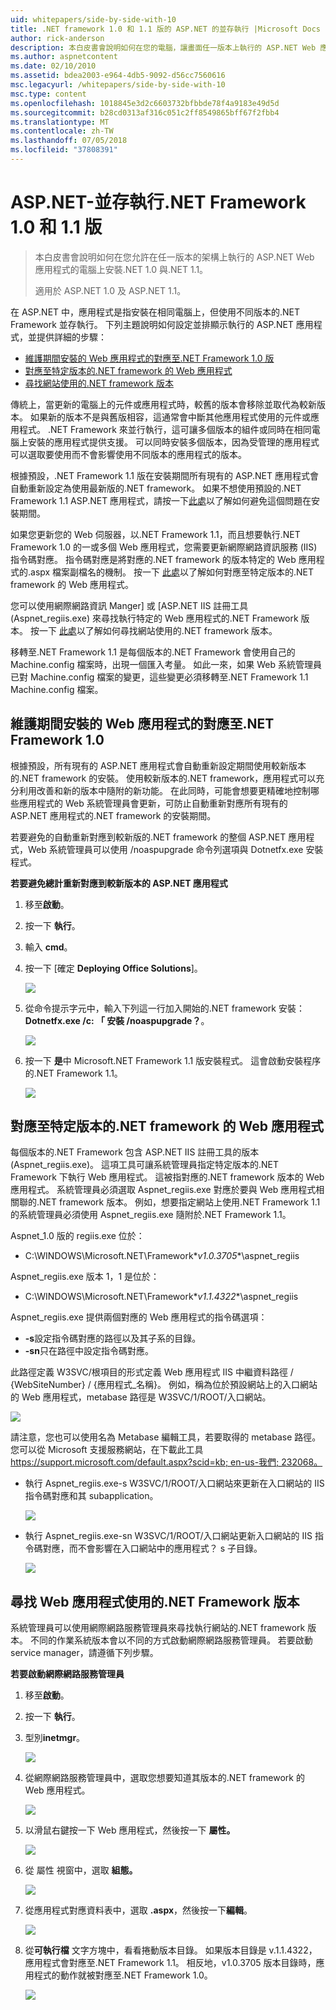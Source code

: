 ```yaml
---
uid: whitepapers/side-by-side-with-10
title: .NET framework 1.0 和 1.1 版的 ASP.NET 的並存執行 |Microsoft Docs
author: rick-anderson
description: 本白皮書會說明如何在您的電腦，讓畫面任一版本上執行的 ASP.NET Web 應用程式上安裝.NET 1.0 與.NET 1.1...
ms.author: aspnetcontent
ms.date: 02/10/2010
ms.assetid: bdea2003-e964-4db5-9092-d56cc7560616
msc.legacyurl: /whitepapers/side-by-side-with-10
msc.type: content
ms.openlocfilehash: 1018845e3d2c6603732bfbbde78f4a9183e49d5d
ms.sourcegitcommit: b28cd0313af316c051c2ff8549865bff67f2fbb4
ms.translationtype: MT
ms.contentlocale: zh-TW
ms.lasthandoff: 07/05/2018
ms.locfileid: "37808391"
---
```

<a name="aspnet-side-by-side-execution-of-net-framework-10-and-11"></a>ASP.NET-並存執行.NET Framework 1.0 和 1.1 版
====================
> 本白皮書會說明如何在您允許在任一版本的架構上執行的 ASP.NET Web 應用程式的電腦上安裝.NET 1.0 與.NET 1.1。
> 
> 適用於 ASP.NET 1.0 及 ASP.NET 1.1。


在 ASP.NET 中，應用程式是指安裝在相同電腦上，但使用不同版本的.NET Framework 並存執行。 下列主題說明如何設定並排顯示執行的 ASP.NET 應用程式，並提供詳細的步驟：

- [維護期間安裝的 Web 應用程式的對應至.NET Framework 1.0 版](#1)
- [對應至特定版本的.NET framework 的 Web 應用程式](#2)
- [尋找網站使用的.NET framework 版本](#3)

傳統上，當更新的電腦上的元件或應用程式時，較舊的版本會移除並取代為較新版本。 如果新的版本不是與舊版相容，這通常會中斷其他應用程式使用的元件或應用程式。 .NET Framework 來並行執行，這可讓多個版本的組件或同時在相同電腦上安裝的應用程式提供支援。 可以同時安裝多個版本，因為受管理的應用程式可以選取要使用而不會影響使用不同版本的應用程式的版本。

根據預設，.NET Framework 1.1 版在安裝期間所有現有的 ASP.NET 應用程式會自動重新設定為使用最新版的.NET framework。 如果不想使用預設的.NET Framework 1.1 ASP.NET 應用程式，請按一下[此處](#1)以了解如何避免這個問題在安裝期間。

如果您更新您的 Web 伺服器，以.NET Framework 1.1，而且想要執行.NET Framework 1.0 的一或多個 Web 應用程式，您需要更新網際網路資訊服務 (IIS) 指令碼對應。 指令碼對應是將對應的.NET framework 的版本特定的 Web 應用程式的.aspx 檔案副檔名的機制。 按一下 [此處](#2)以了解如何對應至特定版本的.NET framework 的 Web 應用程式。

您可以使用網際網路資訊 Manger] 或 [ASP.NET IIS 註冊工具 (Aspnet\_regiis.exe) 來尋找執行特定的 Web 應用程式的.NET Framework 版本。 按一下 [此處](#3)以了解如何尋找網站使用的.NET framework 版本。

移轉至.NET Framework 1.1 是每個版本的.NET Framework 會使用自己的 Machine.config 檔案時，出現一個匯入考量。 如此一來，如果 Web 系統管理員已對 Machine.config 檔案的變更，這些變更必須移轉至.NET Framework 1.1 Machine.config 檔案。

<a id="1"></a>

## <a name="maintaining-your-web-applications-mapping-to-net-framework-10-during-installation"></a>維護期間安裝的 Web 應用程式的對應至.NET Framework 1.0

根據預設，所有現有的 ASP.NET 應用程式會自動重新設定期間使用較新版本的.NET framework 的安裝。 使用較新版本的.NET framework，應用程式可以充分利用改善和新的版本中隨附的新功能。 在此同時，可能會想要更精確地控制哪些應用程式的 Web 系統管理員會更新，可防止自動重新對應所有現有的 ASP.NET 應用程式的.NET framework 的安裝期間。

若要避免的自動重新對應到較新版的.NET framework 的整個 ASP.NET 應用程式，Web 系統管理員可以使用 /noaspupgrade 命令列選項與 Dotnetfx.exe 安裝程式。

**若要避免總計重新對應到較新版本的 ASP.NET 應用程式**

1. 移至**啟動**。
2. 按一下 **執行**。
3. 輸入 **cmd**。
4. 按一下 [確定 **Deploying Office Solutions**]。  
  
    ![](side-by-side-with-10/_static/image1.gif)
5. 從命令提示字元中，輸入下列這一行加入開始的.NET framework 安裝： **Dotnetfx.exe /c: 「 安裝 /noaspupgrade？**。  
  
    ![](side-by-side-with-10/_static/image2.gif)
6. 按一下 **是**中 Microsoft.NET Framework 1.1 版安裝程式。 這會啟動安裝程序的.NET Framework 1.1。  
  
    ![](side-by-side-with-10/_static/image3.gif)

<a id="2"></a>

## <a name="map-a-web-application-to-a-specific-version-of-the-net-framework"></a>對應至特定版本的.NET framework 的 Web 應用程式

每個版本的.NET Framework 包含 ASP.NET IIS 註冊工具的版本 (Aspnet\_regiis.exe)。 這項工具可讓系統管理員指定特定版本的.NET Framework 下執行 Web 應用程式。 這被指對應的.NET framework 版本的 Web 應用程式。 系統管理員必須選取 Aspnet\_regiis.exe 對應於要與 Web 應用程式相關聯的.NET framework 版本。 例如，想要指定網站上使用.NET Framework 1.1 的系統管理員必須使用 Aspnet\_regiis.exe 隨附於.NET Framework 1.1。

Aspnet\_1.0 版的 regiis.exe 位於：

- C:\WINDOWS\Microsoft.NET\Framework\**v1.0.3705**\aspnet\_regiis

Aspnet\_regiis.exe 版本 1，1 是位於：

- C:\WINDOWS\Microsoft.NET\Framework\**v1.1.4322**\aspnet\_regiis

Aspnet\_regiis.exe 提供兩個對應的 Web 應用程式的指令碼選項：

- **-s**設定指令碼對應的路徑以及其子系的目錄。
- **-sn**只在路徑中設定指令碼對應。

此路徑定義 W3SVC/根項目的形式定義 Web 應用程式 IIS 中繼資料路徑 / {WebSiteNumber} / {應用程式\_名稱}。 例如，稱為位於預設網站上的入口網站的 Web 應用程式，metabase 路徑是 W3SVC/1/ROOT/入口網站。

![](side-by-side-with-10/_static/image4.gif)

請注意，您也可以使用名為 Metabase 編輯工具，若要取得的 metabase 路徑。 您可以從 Microsoft 支援服務網站，在下載此工具[ https://support.microsoft.com/default.aspx?scid=kb; en-us-我們; 232068。](https://support.microsoft.com/default.aspx?scid=kb;en-us;232068)

- 執行 Aspnet\_regiis.exe-s W3SVC/1/ROOT/入口網站來更新在入口網站的 IIS 指令碼對應和其 subapplication。  
  
    ![](side-by-side-with-10/_static/image5.gif)

- 執行 Aspnet\_regiis.exe-sn W3SVC/1/ROOT/入口網站更新入口網站的 IIS 指令碼對應，而不會影響在入口網站中的應用程式？ s 子目錄。  
  
    ![](side-by-side-with-10/_static/image6.gif)

<a id="3"></a>

## <a name="find-the-net-framework-version-that-a-web-application-is-using"></a>尋找 Web 應用程式使用的.NET Framework 版本

系統管理員可以使用網際網路服務管理員來尋找執行網站的.NET framework 版本。 不同的作業系統版本會以不同的方式啟動網際網路服務管理員。 若要啟動 service manager，請遵循下列步驟。

**若要啟動網際網路服務管理員**

1. 移至**啟動**。
2. 按一下 **執行**。
3. 型別**inetmgr**。  
  
    ![](side-by-side-with-10/_static/image7.gif)
4. 從網際網路服務管理員中，選取您想要知道其版本的.NET framework 的 Web 應用程式。  
  
    ![](side-by-side-with-10/_static/image8.gif)
5. 以滑鼠右鍵按一下 Web 應用程式，然後按一下 **屬性。**  
  
    ![](side-by-side-with-10/_static/image9.gif)
6. 從 屬性 視窗中，選取 **組態。**  
  
    ![](side-by-side-with-10/_static/image10.gif)
7. 從應用程式對應資料表中，選取 **.aspx**，然後按一下**編輯**。  
  
    ![](side-by-side-with-10/_static/image11.gif)
8. 從**可執行檔** 文字方塊中，看看捲動版本目錄。 如果版本目錄是 v.1.1.4322，應用程式會對應至.NET Framework 1.1。 相反地，v1.0.3705 版本目錄時，應用程式的動作就被對應至.NET Framework 1.0。  
  
    ![](side-by-side-with-10/_static/image12.gif)
